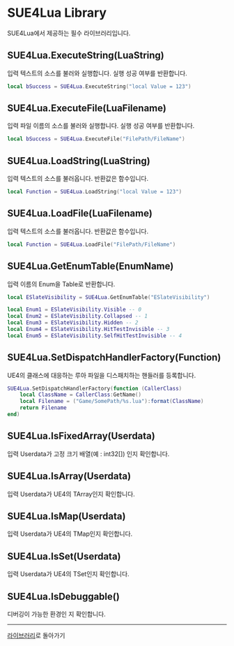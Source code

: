 
# SUE4Lua Library

SUE4Lua에서 제공하는 필수 라이브러리입니다.

## SUE4Lua.ExecuteString(LuaString)

입력 텍스트의 소스를 불러와 실행합니다. 실행 성공 여부를 반환합니다.

```lua
local bSuccess = SUE4Lua.ExecuteString("local Value = 123")
```

## SUE4Lua.ExecuteFile(LuaFilename)

입력 파일 이름의 소스를 불러와 실행합니다. 실행 성공 여부를 반환합니다.

```lua
local bSuccess = SUE4Lua.ExecuteFile("FilePath/FileName")
```

## SUE4Lua.LoadString(LuaString)

입력 텍스트의 소스를 불러옵니다. 반환값은 함수입니다.

```lua
local Function = SUE4Lua.LoadString("local Value = 123")
```

## SUE4Lua.LoadFile(LuaFilename)

입력 텍스트의 소스를 불러옵니다. 반환값은 함수입니다.

```lua
local Function = SUE4Lua.LoadFile("FilePath/FileName")
```

## SUE4Lua.GetEnumTable(EnumName)

입력 이름의 Enum을 Table로 반환합니다.

```lua
local ESlateVisibility = SUE4Lua.GetEnumTable("ESlateVisibility")

local Enum1 = ESlateVisibility.Visible -- 0
local Enum2 = ESlateVisibility.Collapsed -- 1
local Enum3 = ESlateVisibility.Hidden -- 2
local Enum4 = ESlateVisibility.HitTestInvisible -- 3
local Enum5 = ESlateVisibility.SelfHitTestInvisible -- 4
```

## SUE4Lua.SetDispatchHandlerFactory(Function)

UE4의 클래스에 대응하는 루아 파일을 디스패치하는 핸들러를 등록합니다.

```lua
SUE4Lua.SetDispatchHandlerFactory(function (CallerClass)
    local ClassName = CallerClass:GetName()
	local Filename = ("Game/SomePath/%s.lua"):format(ClassName)
    return Filename
end)
```

## SUE4Lua.IsFixedArray(Userdata)

입력 Userdata가 고정 크기 배열(예 : int32[]) 인지 확인합니다.

## SUE4Lua.IsArray(Userdata)

입력 Userdata가 UE4의 TArray인지 확인합니다.

## SUE4Lua.IsMap(Userdata)

입력 Userdata가 UE4의 TMap인지 확인합니다.

## SUE4Lua.IsSet(Userdata)

입력 Userdata가 UE4의 TSet인지 확인합니다.

## SUE4Lua.IsDebuggable()

디버깅이 가능한 환경인 지 확인합니다.

------------------------------------
[라이브러리](Library_ko.md)로 돌아가기